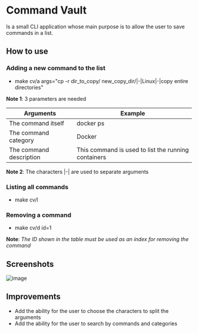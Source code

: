 # Command Vault
Is a small CLI application whose main purpose is to allow the user to save commands in a list.

## How to use

### Adding a new command to the list

- make cv/a args="cp -r dir_to_copy/ new_copy_dir/|-|Linux|-|copy entire directories"

**Note 1**: 3 parameters are needed

| Arguments         | Example                                               |
| ----------------- | ---------------------------------------------------------------- |
| The command itself      | docker ps |
| The command category    | Docker |
| The command description | This command is used to list the running containers |

**Note 2**: The characters |-| are used to separate arguments

### Listing all commands

- make cv/l

### Removing a command

- make cv/d id=1

**Note**: *The ID shown in the table must be used as an index for removing the command*

## Screenshots
![image](https://user-images.githubusercontent.com/27534241/183266869-608e0225-e1c5-49b9-a756-e65589fc8ae1.png)

## Improvements

- Add the ability for the user to choose the characters to split the arguments
- Add the ability for the user to search by commands and categories

